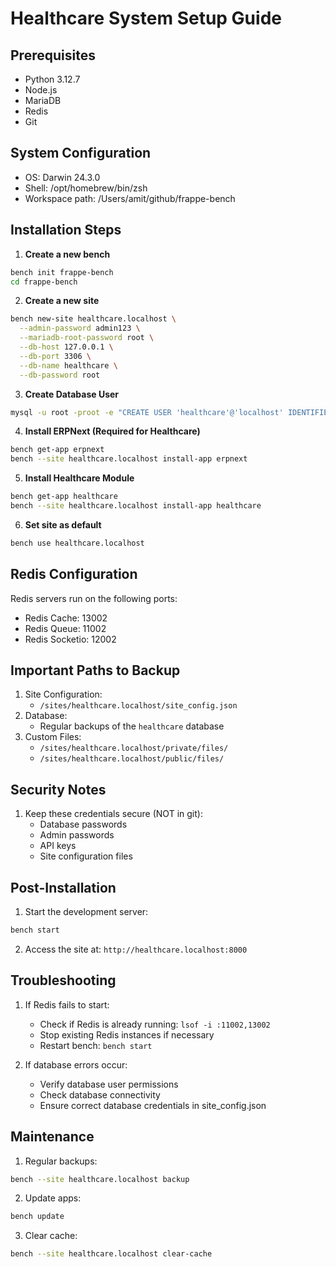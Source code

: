 # Healthcare System Setup Guide

## Prerequisites
- Python 3.12.7
- Node.js
- MariaDB
- Redis
- Git

## System Configuration
- OS: Darwin 24.3.0
- Shell: /opt/homebrew/bin/zsh
- Workspace path: /Users/amit/github/frappe-bench

## Installation Steps

1. **Create a new bench**
```bash
bench init frappe-bench
cd frappe-bench
```

2. **Create a new site**
```bash
bench new-site healthcare.localhost \
  --admin-password admin123 \
  --mariadb-root-password root \
  --db-host 127.0.0.1 \
  --db-port 3306 \
  --db-name healthcare \
  --db-password root
```

3. **Create Database User**
```bash
mysql -u root -proot -e "CREATE USER 'healthcare'@'localhost' IDENTIFIED BY 'root'; GRANT ALL PRIVILEGES ON healthcare.* TO 'healthcare'@'localhost'; FLUSH PRIVILEGES;"
```

4. **Install ERPNext (Required for Healthcare)**
```bash
bench get-app erpnext
bench --site healthcare.localhost install-app erpnext
```

5. **Install Healthcare Module**
```bash
bench get-app healthcare
bench --site healthcare.localhost install-app healthcare
```

6. **Set site as default**
```bash
bench use healthcare.localhost
```

## Redis Configuration
Redis servers run on the following ports:
- Redis Cache: 13002
- Redis Queue: 11002
- Redis Socketio: 12002

## Important Paths to Backup
1. Site Configuration:
   - `/sites/healthcare.localhost/site_config.json`
2. Database:
   - Regular backups of the `healthcare` database
3. Custom Files:
   - `/sites/healthcare.localhost/private/files/`
   - `/sites/healthcare.localhost/public/files/`

## Security Notes
1. Keep these credentials secure (NOT in git):
   - Database passwords
   - Admin passwords
   - API keys
   - Site configuration files

## Post-Installation
1. Start the development server:
```bash
bench start
```

2. Access the site at: `http://healthcare.localhost:8000`

## Troubleshooting
1. If Redis fails to start:
   - Check if Redis is already running: `lsof -i :11002,13002`
   - Stop existing Redis instances if necessary
   - Restart bench: `bench start`

2. If database errors occur:
   - Verify database user permissions
   - Check database connectivity
   - Ensure correct database credentials in site_config.json

## Maintenance
1. Regular backups:
```bash
bench --site healthcare.localhost backup
```

2. Update apps:
```bash
bench update
```

3. Clear cache:
```bash
bench --site healthcare.localhost clear-cache
``` 